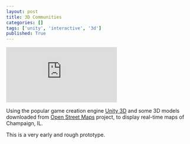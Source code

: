 ```yaml
---
layout: post
title: 3D Communities
categories: []
tags: ['unity', 'interactive', '3d']
published: True
---
```

<div class="youtube">
	<div class="videoWrapper">
		<iframe src="https://www.youtube.com/embed/VFPOji14L1I?rel=0&amp;controls=0" frameborder="0" allowfullscreen></iframe>
	</div>
</div>

Using the popular game creation engine [Unity 3D](http://unity3d.com/) and some 3D models downloaded from [Open Street Maps](openstreetmap.org) project, to display real-time maps of Champaign, IL.

This is a very early and rough prototype.
